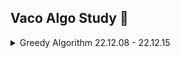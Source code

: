 ## Vaco Algo Study 🤔

<details>
<summary>Greedy Algorithm 22.12.08 - 22.12.15</summary>

- [[221208] 1710. Maximum Units on a Truck](https://github.com/vaco-algo/vaco-algo-study/blob/problems/problems/%5B221208%5D%201710.%20Maximum%20Units%20on%20a%20Truck.js)
- [[221209] 2078. Two Furthest Houses With Different Colors](https://github.com/vaco-algo/vaco-algo-study/blob/problems/problems/%5B221209%5D%202078.%20Two%20Furthest%20Houses%20With%20Different%20Colors.js)
- [[221211] 561. Array Partition](https://github.com/vaco-algo/vaco-algo-study/blob/problems/problems/%5B221211%5D%20561.%20Array%20Partition.js)
- [[221213] 11. Container With Most Water](https://github.com/vaco-algo/vaco-algo-study/tree/problems/problems)

## Greedy Algorithm

- Greedy : 탐욕스러운, 욕심 많은
- 당장 눈 앞에 보이는 최적의 상황만을 쫓아 최종적인 해답에 도달하는 방법 (그때 그때 가장 최선인 선택을 하는 방법)
- 탐욕 알고리즘은 최적해를 구하는 데에 사용되는 근사적인 방법
- 순간마다 하는 최적의 선택으로 최종적인 해답을 만들었다고 해서, 그것이 최적이라는 보장은 없다. 하지만 탐욕 알고리즘을 적용할 수 있는 문제들은 지역적으로 최적이면서 전역적으로 최적인 문제들이다.

### 탐욕 알고리즘이 적용되는 조건 2가지

- 탐욕스런 선택 조건(greedy choice property)
  - 앞의 선택이 이후의 선택에 영향을 주지 않음
- 최적 부분 구조 조건(optimal substructure)
  - 문제에 대한 최종 해결 방법은 부분 문제에 대한 최적 문제 해결 방법으로 구성된다.

### 풀이 기록
- 홀수 또는 짝수의 index만 필요할 경우 모두 순회할 필요 없으므로 for문 index를 2씩 더해가며 반복 횟수를 반으로 줄이는 방법
  ```js
  for (let i = 0; i < arr.length; i += 2) {
    ...
  }
  ```

출처

- [[알고리즘] 탐욕 알고리즘(Greedy Algorithm)](https://hanamon.kr/%EC%95%8C%EA%B3%A0%EB%A6%AC%EC%A6%98-%ED%83%90%EC%9A%95%EC%95%8C%EA%B3%A0%EB%A6%AC%EC%A6%98-greedy-algorithm/)

</details>
